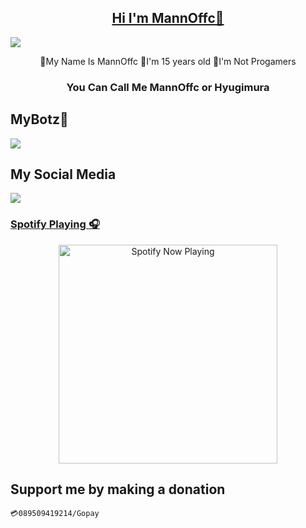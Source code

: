 <h2 align="center"><a href="https://github.com/MannOffc/MannOffc/">Hi I'm MannOffc👋</a></h2>
<img src="https://telegra.ph/file/0d079bed7f7e321e41d62.jpg">
<p align="center">
🌠My Name Is MannOffc
🎉I'm 15 years old
🎏I'm Not Progamers
</p>
<h3 align="center">You Can Call Me MannOffc or Hyugimura</h3>

## MyBotz🎐
<img src="https://telegra.ph/file/df6f13cbfd27411073893.jpg">

## My Social Media
<a href="tiktok.com/@hyugimura"><img src="https://telegra.ph/file/9be1fef5b28a7a1ae6946.jpg">
### Spotify Playing 🎧

<p align="center">
  <a href="https://open.spotify.com/user/31nuzemgd72h4llo3dnl2pshegeu?si=qHWmVIfBQhy2KyH0dJgQ2Q&utm_source=copy-link" target="_blank"><img src="https://now-playing-on-spotify.vercel.app/api/spotify" alt="Spotify Now Playing" width="350"/></a>
</p>

## Support me by making a donation
```💳089509419214/Gopay```

